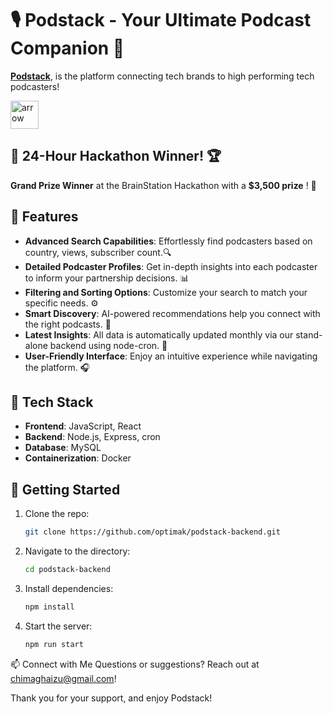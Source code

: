 
# 🎙️ Podstack - Your Ultimate Podcast Companion 🌟

 [**Podstack**](https://podstack.chiaghaizu.com), is the  platform connecting tech brands to high performing tech podcasters!

<img src="https://media4.giphy.com/media/v1.Y2lkPTc5MGI3NjExYnF0YnJydmVqcmg3eGQzeHNyam44dXc3OXd3Mmg3cXczMmt3NTlqdyZlcD12MV9pbnRlcm5hbF9naWZfYnlfaWQmY3Q9cw/PGIw3NNU78NBdUOiAA/giphy.webp" alt="arrow" width="45"/>

## 🚀 24-Hour Hackathon Winner! 🏆

**Grand Prize Winner** at the BrainStation Hackathon with a **$3,500 prize** ! 🎉

## 🌟 Features

-  **Advanced Search Capabilities**: Effortlessly find podcasters based on country, views, subscriber count.🔍
-  **Detailed Podcaster Profiles**: Get in-depth insights into each podcaster to inform your partnership decisions. 📊 
-  **Filtering and Sorting Options**: Customize your search to match your specific needs. ⚙️ 
- **Smart Discovery**: AI-powered recommendations help you connect with the right podcasts. 🤖 
-  **Latest Insights**: All data is automatically updated monthly via our stand-alone backend using node-cron. 📅 
- **User-Friendly Interface**: Enjoy an intuitive experience while navigating the platform. 🎧

## 🔧 Tech Stack

- **Frontend**: JavaScript, React
- **Backend**: Node.js, Express, cron
- **Database**: MySQL
- **Containerization**: Docker

## 📖 Getting Started

1. Clone the repo:  
   ```bash
   git clone https://github.com/optimak/podstack-backend.git
2. Navigate to the directory:
	```bash 
	cd podstack-backend
3. Install dependencies:
	```bash 
	npm install
3. Start the server:
	```bash
	npm run start
📫 Connect with Me
Questions or suggestions? Reach out at chimaghaizu@gmail.com!

Thank you for your support, and enjoy Podstack!


